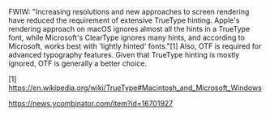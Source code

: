 FWIW: "Increasing resolutions and new approaches to screen rendering have reduced the requirement of extensive TrueType hinting. Apple's rendering approach on macOS ignores almost all the hints in a TrueType font, while Microsoft's ClearType ignores many hints, and according to Microsoft, works best with 'lightly hinted' fonts."[1]
Also, OTF is required for advanced typography features. Given that TrueType hinting is mostly ignored, OTF is generally a better choice.

[1] https://en.wikipedia.org/wiki/TrueType#Macintosh_and_Microsoft_Windows

https://news.ycombinator.com/item?id=16701927
